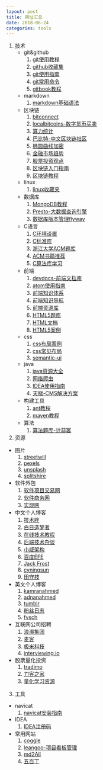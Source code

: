 ```yaml
---
layout: post
title: 网址汇总
date: 2018-06-24
categories: tools
---
```


1. 技术
   * git&github
     1. [git使用教程](https://www.liaoxuefeng.com/wiki/0013739516305929606dd18361248578c67b8067c8c017b000)
     2. [github收藏集](https://github.com/AntBranch/awesome-github)
     3. [git使用指南](https://progit.bootcss.com)
     4. [git常用命令](http://www.ruanyifeng.com/blog/2015/12/git-cheat-sheet.html)
     5. [gitbook教程](https://toolchain.gitbook.com/)
   * markdown
     1. [markdown基础语法](https://www.appinn.com/markdown/)
   * 区块链
     1. [bitconnect](https://bitconnect.co)
     2. [localbitcoins-数字货币买卖](https://localbitcoins.com/zh-cn)
     3. [算力统计](https://btc.com)
     4. [巴比特-中文区块链社区](http://www.8btc.com)
     5. [椭圆曲线加密](http://8btc.com/article-138-1.html)
     6. [金融市场趋势](https://cn.tradingview.com)
     7. [股票投资观点](https://cn.tradingview.com)
     8. [区块链入门指南](https://daimajia.com/2017/08/24/how-to-start-blockchain-learning)
     9. [区块链教程](https://learnblockchain.cn/2018/01/11/guide)
   * linux
     1. [linux收藏夹](https://github.com/0xE8551CCB/awesome-linux-software-cn)
   * 数据库
     1. [MongoDB教程](http://www.runoob.com/mongodb/mongodb-tutorial.html)
     2. [Presto-大数据查询引擎](http://prestodb-china.com/)
     3. [数据库版本管理flyway](http://qinghua.github.io/flyway/)
   * C语言
     1. [C环境设置](http://www.runoob.com/cprogramming/c-environment-setup.html)
     2. [C标准库](http://www.runoob.com/cprogramming/c-standard-library-math-h.html)
     3. [浙江大学ACM题库](http://acm.zju.edu.cn/onlinejudge/)
     4. [ACM书籍推荐](http://www.cnblogs.com/samjustin/articles/4563734.html)
     5. [C算法库学习](https://github.com/eddyerburgh/c-sorting-algorithms)
   * 前端
     1. [devdocs-前端文档库](http://devdocs.io)
     2. [atom使用指南](https://wizardforcel.gitbooks.io/atom-flight-manual-zh-cn/content/2.11-Version-Control-in-Atom.html)
     3. [前端知识体系](https://www.gitbook.com/book/sqrtthree/front-end-handbook-2017/details)
     4. [前端知识导航](http://www.daqianduan.com/nav)
     5. [前端资源库](https://www.awesomes.cn)
     6. [HTML5题库](https://codepen.io/EleftheriaBatsou/full/oBXqqx)
     7. [HTML文档](https://webplatform.github.io/docs/html)
     8. [HTML5案例](https://html5up.net)
   * css
     1. [css布局案例](http://www.oschina.net/news/26927/css-layouts-40-tutorials-tips-demos-and-best-practices)
     2. [css常见布局](http://blog.bingo929.com/43-div-css-psd-xhtml-css.html)
     3. [semantic-ui](http://www.semantic-ui.cn/usage/theming.html)
   * java
     1. [java资源大全](https://github.com/jobbole/awesome-java-cn#ancients)
     2. [网络爬虫](http://hao.jobbole.com/category/java/java-web-crawling)
     3. [IDEA使用指南](https://www.gitbook.com/book/dancon/intellij-idea/details)
     4. [天梯-CMS解决方案](https://github.com/xujeff/tianti)
   * 构建工具
     1. [ant教程](https://www.w3cschool.cn/ant/m24b1hwf.html)
     2. [maven教程](https://ayayui.gitbooks.io/tutorialspoint-maven/content)
   * 算法
     1. [算法题库-计蒜客](https://www.jisuanke.com/course)
2. 资源
  * 图片
    1. [streetwill](http://streetwill.co)
    2. [pexels](https://www.pexels.com)
    3. [unsplash](https://unsplash.com)
    4. [splitshire](https://www.splitshire.com)
  * 软件外包
    1. [软件项目交易网](https://www.sxsoft.com)
    2. [软件商务网](http://www.bizsofts.com)
    3. [实现网](https://shixian.com)
  * 中文个人博客
    1. [技术胖](https://jspang.com)
    2. [白日造梦者](https://www.cyj.me)
    3. [在线技术教程](https://www.tutorialspoint.com/index.htm)
    4. [后端技术杂谈](http://www.rowkey.me)
    5. [小威架构](https://gitee.com/zhang.w)
    6. [百度EFE](https://efe.baidu.com/blog)
    7. [Jack Frost](http://www.fuzhufuzhu.com)
    8. [cyningsun](http://cyningsun.github.io)
    9. [田守枝](http://www.tianshouzhi.com)
  * 英文个人博客
    1. [kamranahmed](https://kamranahmed.info)
    2. [adnanahmed](https://adnanahmed.info)
    3. [tumblr](http://rsms.tumblr.com)
    4. [粉丝日志](http://blog.fens.me)
    5. [fvsch](https://fvsch.com)
  * 互联网公司招聘
    1. [浪潮集团](http://career.inspur.com/cwbase/web/recportal/campus2019/index.html)
    2. [麦客](https://cn.mikecrm.com/MmpHuw9)
    3. [极米科技](https://www.xgimi.com/hr/1.html)
    4. [interviewing.io](https://interviewing.io)
  * 股票量化投资
    1. [tradimo](https://learn.tradimo.com)
    2. [刀客之家](http://www.ouyuanquan.com)
    3. [量化学习资源](https://www.ricequant.com/community/topic/47/)
3. 工具
  * navicat
    1. [navicat安装指南](https://www.jianshu.com/p/42a33b0dda9c)
  * IDEA
    1. [IDEA注册码](http://idea.lanyus.com)
  * 常用网站
    1. [coggle](https://coggle.it)
    2. [leangoo-项目看板管理](https://www.leangoo.com/kanban/mindmap/index/2647459/21138a7026e75589b6bb0874a90db5ee#)
    3. [md2All](http://md.aclickall.com)
    4. [五百丁](http://www.500d.me/editresume)